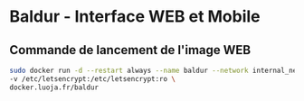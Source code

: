# Baldur - Interface WEB et Mobile

## Commande de lancement de l'image WEB

```bash
sudo docker run -d --restart always --name baldur --network internal_network \
-v /etc/letsencrypt:/etc/letsencrypt:ro \
docker.luoja.fr/baldur    
```